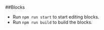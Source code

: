 ##Blocks

* Run `npm run start` to start editing blocks.
* Run `npm run build` to build the blocks.

